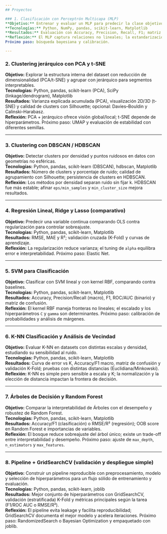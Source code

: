 ```yaml
---
## Proyectos

### 1. Clasificación con Perceptrón Multicapa (MLP)
**Objetivo:** Entrenar y evaluar un MLP para predecir la clase objetivo y compararlo con un baseline simple  
**Tecnologías:** Python, NumPy, pandas, scikit-learn, Matplotlib
**Resultados:** Evaluación con Accuracy, Precision, Recall, F1; matriz de confusión y, si corresponde, ROC/AUC
**Reflexión:** El MLP captura relaciones no lineales; la estandarización y el ajuste de hiperparámetros (`hidden_layer_sizes`, `alpha`, `learning_rate_init`) fueron clave
Próximo paso: búsqueda bayesiana y calibración.

---
```


### 2. Clustering jerárquico con PCA y t-SNE
**Objetivo:** Explorar la estructura interna del dataset con reducción de dimensionalidad (PCA/t-SNE) y agrupar con jerárquico para segmentos interpretables.  
**Tecnologías:** Python, pandas, scikit-learn (PCA), SciPy (linkage/dendrogram), Matplotlib  
**Resultados:** Varianza explicada acumulada (PCA), visualización 2D/3D (t-SNE) y calidad de clusters con Silhouette; opcional: Davies–Bouldin y Calinski–Harabasz.  
**Reflexión:** PCA + jerárquico ofrece visión global/local; t-SNE depende de hiperparámetros. Próximo paso: UMAP y evaluación de estabilidad con diferentes semillas.

---

### 3. Clustering con DBSCAN / HDBSCAN
**Objetivo:** Detectar clusters por densidad y puntos ruidosos en datos con geometrías no esféricas.  
**Tecnologías:** Python, pandas, scikit-learn (DBSCAN), hdbscan, Matplotlib  
**Resultados:** Número de clusters y porcentaje de ruido; calidad de agrupamiento con Silhouette; persistencia de clusters en HDBSCAN.  
**Reflexión:** Los métodos por densidad separan ruido sin fijar k. HDBSCAN fue más estable; afinar `eps/min_samples` y `min_cluster_size` mejora resultados.

---

### 4. Regresión Lineal, Ridge y Lasso (comparativo)
**Objetivo:** Predecir una variable continua comparando OLS contra regularización para controlar sobreajuste.  
**Tecnologías:** Python, pandas, scikit-learn, Matplotlib  
**Resultados:** RMSE, MAE y R²; validación cruzada (K-Fold) y curvas de aprendizaje.  
**Reflexión:** La regularización reduce varianza; el tuning de `alpha` equilibra error e interpretabilidad. Próximo paso: Elastic Net.

---

### 5. SVM para Clasificación
**Objetivo:** Clasificar con SVM lineal y con kernel RBF, comparando contra baselines.  
**Tecnologías:** Python, pandas, scikit-learn, Matplotlib  
**Resultados:** Accuracy, Precision/Recall (macro), F1, ROC/AUC (binario) y matriz de confusión.  
**Reflexión:** El kernel RBF maneja fronteras no lineales; el escalado y los hiperparámetros `C` y `gamma` son determinantes. Próximo paso: calibración de probabilidades y análisis de márgenes.

---

### 6. K-NN Clasificación y Análisis de Vecindad
**Objetivo:** Evaluar K-NN en datasets con distintas escalas y densidad, estudiando su sensibilidad al ruido.  
**Tecnologías:** Python, pandas, scikit-learn, Matplotlib  
**Resultados:** Curva de error vs K, Accuracy/F1 macro, matriz de confusión y validación K-Fold; pruebas con distintas distancias (Euclidiana/Minkowski).  
**Reflexión:** K-NN es simple pero sensible a escala y K; la normalización y la elección de distancia impactan la frontera de decisión.

---

### 7. Árboles de Decisión y Random Forest
**Objetivo:** Comparar la interpretabilidad de Árboles con el desempeño y robustez de Random Forest.  
**Tecnologías:** Python, pandas, scikit-learn, Matplotlib  
**Resultados:** Accuracy/F1 (clasificación) o RMSE/R² (regresión); OOB score en Random Forest e importancias de variables.  
**Reflexión:** El bosque reduce sobreajuste del árbol único; existe un trade-off entre interpretabilidad y desempeño. Próximo paso: ajuste de `max_depth`, `n_estimators` y `max_features`.

---

### 8. Pipeline + GridSearchCV (validación y despliegue simple)
**Objetivo:** Construir un pipeline reproducible con preprocesamiento, modelo y selección de hiperparámetros para un flujo sólido de entrenamiento y evaluación.  
**Tecnologías:** Python, pandas, scikit-learn, joblib  
**Resultados:** Mejor conjunto de hiperparámetros con GridSearchCV, validación (estratificada) K-Fold y métricas principales según la tarea (F1/ROC AUC o RMSE/R²).  
**Reflexión:** El pipeline evita leakage y facilita reproducibilidad; GridSearchCV documenta el mejor modelo y acelera iteraciones. Próximo paso: RandomizedSearch o Bayesian Optimization y empaquetado con joblib.
